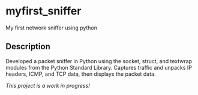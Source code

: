 # myfirst_sniffer
My first network sniffer using python

## Description
Developed a packet sniffer in Python using the socket, struct, and textwrap modules from the Python Standard Library. 
Captures traffic and unpacks IP headers, ICMP, and TCP data, then displays the packet data.

*This project is a work in progress!*

